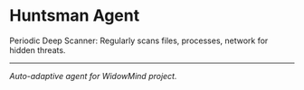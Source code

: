 # Huntsman Agent

Periodic Deep Scanner: Regularly scans files, processes, network for hidden threats.

---

*Auto-adaptive agent for WidowMind project.*